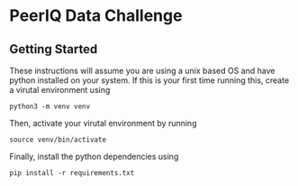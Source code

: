 # PeerIQ Data Challenge

## Getting Started

These instructions will assume you are using a unix based OS and have python
installed on your system.
If this is your first time running this, create a virutal environment using
```
python3 -m venv venv
```
Then, activate your virutal environment by running
```
source venv/bin/activate
```
Finally, install the python dependencies using
```
pip install -r requirements.txt
```
